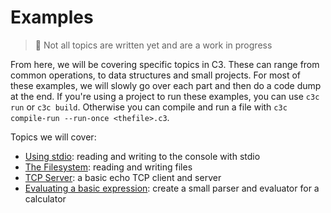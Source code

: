 # Examples

> 🚧 Not all topics are written yet and are a work in progress

From here, we will be covering specific topics in C3. These can range from common operations, to data structures and small projects. For most of these examples, we will slowly go over each part and then do a code dump at the end. If you're using a project to run these examples, you can use `c3c run` or `c3c build`. Otherwise you can compile and run a file with `c3c compile-run --run-once <thefile>.c3`.

Topics we will cover:
- [Using stdio](): reading and writing to the console with stdio
- [The Filesystem](): reading and writing files
- [TCP Server](): a basic echo TCP client and server
- [Evaluating a basic expression](): create a small parser and evaluator for a calculator